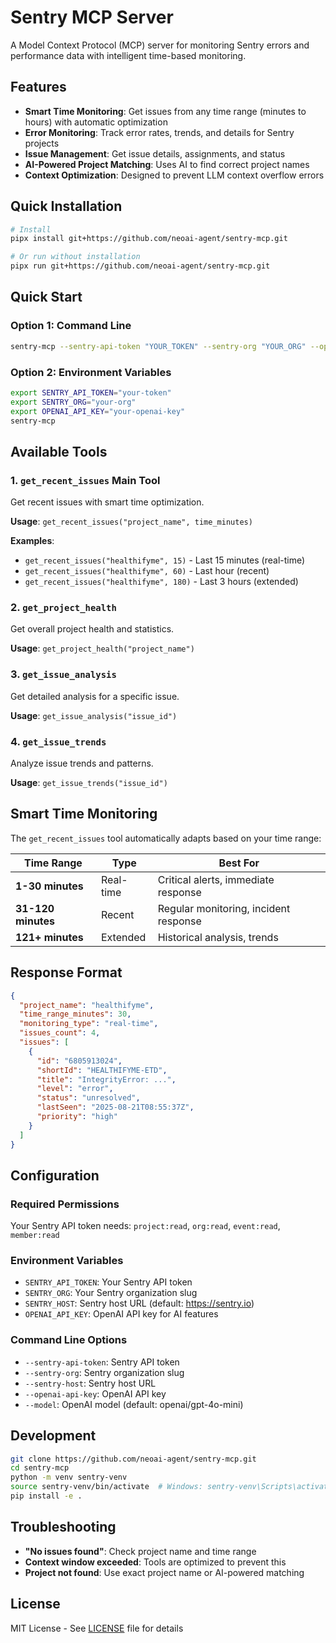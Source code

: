 # Sentry MCP Server

A Model Context Protocol (MCP) server for monitoring Sentry errors and performance data with intelligent time-based monitoring.

## Features

- **Smart Time Monitoring**: Get issues from any time range (minutes to hours) with automatic optimization
- **Error Monitoring**: Track error rates, trends, and details for Sentry projects
- **Issue Management**: Get issue details, assignments, and status
- **AI-Powered Project Matching**: Uses AI to find correct project names
- **Context Optimization**: Designed to prevent LLM context overflow errors

## Quick Installation

```bash
# Install
pipx install git+https://github.com/neoai-agent/sentry-mcp.git

# Or run without installation
pipx run git+https://github.com/neoai-agent/sentry-mcp.git
```

## Quick Start

### Option 1: Command Line
```bash
sentry-mcp --sentry-api-token "YOUR_TOKEN" --sentry-org "YOUR_ORG" --openai-api-key "YOUR_OPENAI_KEY"
```

### Option 2: Environment Variables
```bash
export SENTRY_API_TOKEN="your-token"
export SENTRY_ORG="your-org"
export OPENAI_API_KEY="your-openai-key"
sentry-mcp
```

## Available Tools

### 1. `get_recent_issues` **Main Tool**
Get recent issues with smart time optimization.

**Usage**: `get_recent_issues("project_name", time_minutes)`

**Examples**:
- `get_recent_issues("healthifyme", 15)` - Last 15 minutes (real-time)
- `get_recent_issues("healthifyme", 60)` - Last hour (recent)
- `get_recent_issues("healthifyme", 180)` - Last 3 hours (extended)

### 2. `get_project_health`
Get overall project health and statistics.

**Usage**: `get_project_health("project_name")`

### 3. `get_issue_analysis`
Get detailed analysis for a specific issue.

**Usage**: `get_issue_analysis("issue_id")`

### 4. `get_issue_trends`
Analyze issue trends and patterns.

**Usage**: `get_issue_trends("issue_id")`

## Smart Time Monitoring

The `get_recent_issues` tool automatically adapts based on your time range:

| Time Range | Type | Best For |
|------------|------|----------|
| **1-30 minutes** | Real-time | Critical alerts, immediate response |
| **31-120 minutes** | Recent | Regular monitoring, incident response |
| **121+ minutes** | Extended | Historical analysis, trends |

## Response Format

```json
{
  "project_name": "healthifyme",
  "time_range_minutes": 30,
  "monitoring_type": "real-time",
  "issues_count": 4,
  "issues": [
    {
      "id": "6805913024",
      "shortId": "HEALTHIFYME-ETD",
      "title": "IntegrityError: ...",
      "level": "error",
      "status": "unresolved",
      "lastSeen": "2025-08-21T08:55:37Z",
      "priority": "high"
    }
  ]
}
```

## Configuration

### Required Permissions
Your Sentry API token needs: `project:read`, `org:read`, `event:read`, `member:read`

### Environment Variables
- `SENTRY_API_TOKEN`: Your Sentry API token
- `SENTRY_ORG`: Your Sentry organization slug
- `SENTRY_HOST`: Sentry host URL (default: https://sentry.io)
- `OPENAI_API_KEY`: OpenAI API key for AI features

### Command Line Options
- `--sentry-api-token`: Sentry API token
- `--sentry-org`: Sentry organization slug
- `--sentry-host`: Sentry host URL
- `--openai-api-key`: OpenAI API key
- `--model`: OpenAI model (default: openai/gpt-4o-mini)

## Development

```bash
git clone https://github.com/neoai-agent/sentry-mcp.git
cd sentry-mcp
python -m venv sentry-venv
source sentry-venv/bin/activate  # Windows: sentry-venv\Scripts\activate
pip install -e .
```

## Troubleshooting

- **"No issues found"**: Check project name and time range
- **Context window exceeded**: Tools are optimized to prevent this
- **Project not found**: Use exact project name or AI-powered matching

## License

MIT License - See [LICENSE](LICENSE) file for details
